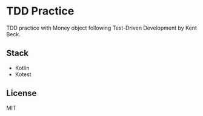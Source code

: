 # TDD Practice

TDD practice with Money object following Test-Driven Development by Kent Beck.

## Stack
* Kotlin
* Kotest

## License
MIT